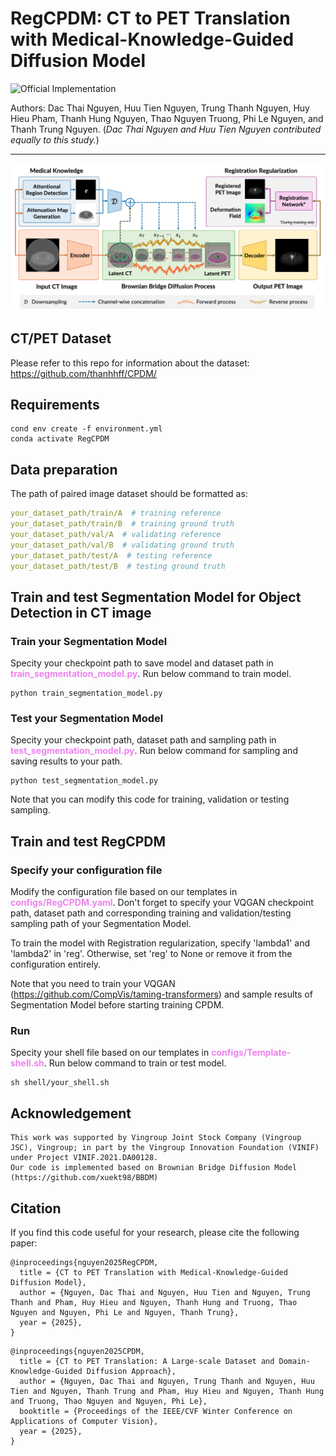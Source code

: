 # RegCPDM: CT to PET Translation with Medical-Knowledge-Guided Diffusion Model
![Official Implementation](https://img.shields.io/badge/Official-Implementation-brightgreen)

Authors: Dac Thai Nguyen, Huu Tien Nguyen, Trung Thanh Nguyen, Huy Hieu Pham, Thanh Hung Nguyen, Thao Nguyen Truong, Phi Le Nguyen, and Thanh Trung Nguyen. (*Dac Thai Nguyen and Huu Tien Nguyen contributed equally to this study.*)

***
![img](resources/RegCPDM_architecture.png)

## CT/PET Dataset
Please refer to this repo for information about the dataset: https://github.com/thanhhff/CPDM/

## Requirements
```commandline
cond env create -f environment.yml
conda activate RegCPDM
```

## Data preparation
The path of paired image dataset should be formatted as:
```yaml
your_dataset_path/train/A  # training reference
your_dataset_path/train/B  # training ground truth
your_dataset_path/val/A  # validating reference
your_dataset_path/val/B  # validating ground truth
your_dataset_path/test/A  # testing reference
your_dataset_path/test/B  # testing ground truth
```

## Train and test Segmentation Model for Object Detection in CT image
### Train your Segmentation Model
Specity your checkpoint path to save model and dataset path in <font color=violet><b>train_segmentation_model.py</b></font>. Run below command to train model.
```commandline
python train_segmentation_model.py
```
### Test your Segmentation Model
Specity your checkpoint path, dataset path and sampling path in <font color=violet><b>test_segmentation_model.py</b></font>. Run below command for sampling and saving results to your path.
```commandline
python test_segmentation_model.py
```
Note that you can modify this code for training, validation or testing sampling.

## Train and test RegCPDM
### Specify your configuration file
Modify the configuration file based on our templates in <font color=violet><b>configs/RegCPDM.yaml</b></font>. Don't forget to specify your VQGAN checkpoint path, dataset path and corresponding training and validation/testing sampling path of your Segmentation Model.

To train the model with Registration regularization, specify 'lambda1' and 'lambda2' in 'reg'. Otherwise, set 'reg' to None or remove it from the configuration entirely.

Note that you need to train your VQGAN (https://github.com/CompVis/taming-transformers) and sample results of Segmentation Model before starting training CPDM.
### Run
Specity your shell file based on our templates in <font color=violet><b>configs/Template-shell.sh</b></font>. Run below command to train or test model.
```commandline
sh shell/your_shell.sh
```

## Acknowledgement
```
This work was supported by Vingroup Joint Stock Company (Vingroup JSC), Vingroup; in part by the Vingroup Innovation Foundation (VINIF) under Project VINIF.2021.DA00128.
Our code is implemented based on Brownian Bridge Diffusion Model (https://github.com/xuekt98/BBDM)
```

## Citation
If you find this code useful for your research, please cite the following paper:
```
@inproceedings{nguyen2025RegCPDM,
  title = {CT to PET Translation with Medical-Knowledge-Guided Diffusion Model},
  author = {Nguyen, Dac Thai and Nguyen, Huu Tien and Nguyen, Trung Thanh and Pham, Huy Hieu and Nguyen, Thanh Hung and Truong, Thao Nguyen and Nguyen, Phi Le and Nguyen, Thanh Trung},
  year = {2025},
}
```

```
@inproceedings{nguyen2025CPDM,
  title = {CT to PET Translation: A Large-scale Dataset and Domain-Knowledge-Guided Diffusion Approach},
  author = {Nguyen, Dac Thai and Nguyen, Trung Thanh and Nguyen, Huu Tien and Nguyen, Thanh Trung and Pham, Huy Hieu and Nguyen, Thanh Hung and Truong, Thao Nguyen and Nguyen, Phi Le},
  booktitle = {Proceedings of the IEEE/CVF Winter Conference on Applications of Computer Vision},
  year = {2025},
}
```
